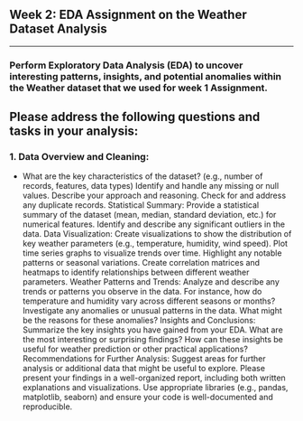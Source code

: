 ## Week 2: EDA Assignment on the Weather Dataset Analysis 
______
### Perform Exploratory Data Analysis (EDA) to uncover interesting patterns, insights, and potential anomalies within the Weather dataset that we used for week 1 Assignment.

## Please address the following questions and tasks in your analysis:

### 1. Data Overview and Cleaning:

- What are the key characteristics of the dataset? (e.g., number of records, features, data types)
Identify and handle any missing or null values. Describe your approach and reasoning.
Check for and address any duplicate records.
Statistical Summary:
Provide a statistical summary of the dataset (mean, median, standard deviation, etc.) for numerical features.
Identify and describe any significant outliers in the data.
Data Visualization:
Create visualizations to show the distribution of key weather parameters (e.g., temperature, humidity, wind speed).
Plot time series graphs to visualize trends over time. Highlight any notable patterns or seasonal variations.
Create correlation matrices and heatmaps to identify relationships between different weather parameters.
Weather Patterns and Trends:
Analyze and describe any trends or patterns you observe in the data. For instance, how do temperature and humidity vary across different seasons or months?
Investigate any anomalies or unusual patterns in the data. What might be the reasons for these anomalies?
Insights and Conclusions:
Summarize the key insights you have gained from your EDA. What are the most interesting or surprising findings?
How can these insights be useful for weather prediction or other practical applications?
Recommendations for Further Analysis:
Suggest areas for further analysis or additional data that might be useful to explore.
Please present your findings in a well-organized report, including both written explanations and visualizations. Use appropriate libraries (e.g., pandas, matplotlib, seaborn) and ensure your code is well-documented and reproducible.